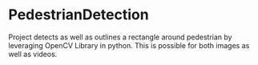 # PedestrianDetection
Project  detects as well as outlines a rectangle around pedestrian by leveraging OpenCV Library in python. This is possible for both images as well as videos.
